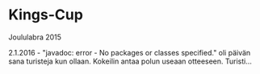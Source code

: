 # Kings-Cup
Joululabra 2015

2.1.2016 - "javadoc: error - No packages or classes specified." oli päivän sana
turisteja kun ollaan. Kokeilin antaa polun useaan otteeseen. Turisti...
